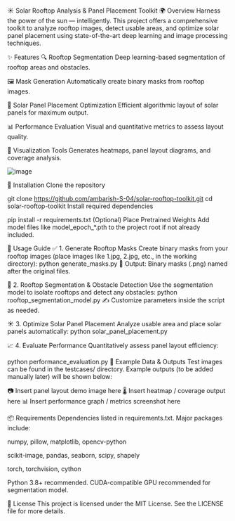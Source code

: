 ☀️ Solar Rooftop Analysis & Panel Placement Toolkit
🌍 Overview
Harness the power of the sun — intelligently.
This project offers a comprehensive toolkit to analyze rooftop images, detect usable areas, and optimize solar panel placement using state-of-the-art deep learning and image processing techniques.

✨ Features
🔍 Rooftop Segmentation
Deep learning-based segmentation of rooftop areas and obstacles.

🖼️ Mask Generation
Automatically create binary masks from rooftop images.

🔧 Solar Panel Placement Optimization
Efficient algorithmic layout of solar panels for maximum output.

📊 Performance Evaluation
Visual and quantitative metrics to assess layout quality.

🌈 Visualization Tools
Generates heatmaps, panel layout diagrams, and coverage analysis.

![image](https://github.com/user-attachments/assets/775cd946-0e50-420d-bfa2-639c7d5a2c7b)

🚀 Installation
Clone the repository

git clone https://github.com/ambarish-S-04/solar-rooftop-toolkit.git
cd solar-rooftop-toolkit
Install required dependencies

pip install -r requirements.txt
(Optional) Place Pretrained Weights
Add model files like model_epoch_*.pth to the project root if not already included.

🔧 Usage Guide
✅ 1. Generate Rooftop Masks
Create binary masks from your rooftop images (place images like 1.jpg, 2.jpg, etc., in the working directory):
python generate_masks.py
📝 Output: Binary masks (.png) named after the original files.

🧠 2. Rooftop Segmentation & Obstacle Detection
Use the segmentation model to isolate rooftops and detect any obstacles:
python rooftop_segmentation_model.py
✍️ Customize parameters inside the script as needed.

☀️ 3. Optimize Solar Panel Placement
Analyze usable area and place solar panels automatically:
python solar_panel_placement.py


📈 4. Evaluate Performance
Quantitatively assess panel layout efficiency:


python performance_evaluation.py
🧪 Example Data & Outputs
Test images can be found in the testcases/ directory.
Example outputs (to be added manually later) will be shown below:

📷 Insert panel layout demo image here
🌡️ Insert heatmap / coverage output here
📊 Insert performance graph / metrics screenshot here

📦 Requirements
Dependencies listed in requirements.txt. Major packages include:

numpy, pillow, matplotlib, opencv-python

scikit-image, pandas, seaborn, scipy, shapely

torch, torchvision, cython

Python 3.8+ recommended. CUDA-compatible GPU recommended for segmentation model.

📜 License
This project is licensed under the MIT License.
See the LICENSE file for more details.
